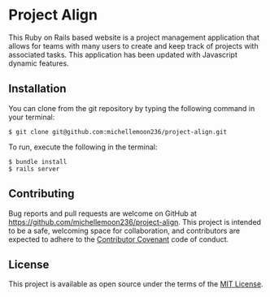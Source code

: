 # Project Align

This Ruby on Rails based website is a project management application that allows for teams with many users to create and keep track of projects with associated tasks. This application has been updated with Javascript dynamic features.

## Installation

You can clone from the git repository by typing the following command in your terminal:

    $ git clone git@github.com:michellemoon236/project-align.git

To run, execute the following in the terminal:

    $ bundle install
    $ rails server
    
## Contributing

Bug reports and pull requests are welcome on GitHub at https://github.com/michellemoon236/project-align. This project is intended to be a safe, welcoming space for collaboration, and contributors are expected to adhere to the [Contributor Covenant](http://contributor-covenant.org) code of conduct.

## License

This project is available as open source under the terms of the [MIT License](https://opensource.org/licenses/MIT).
